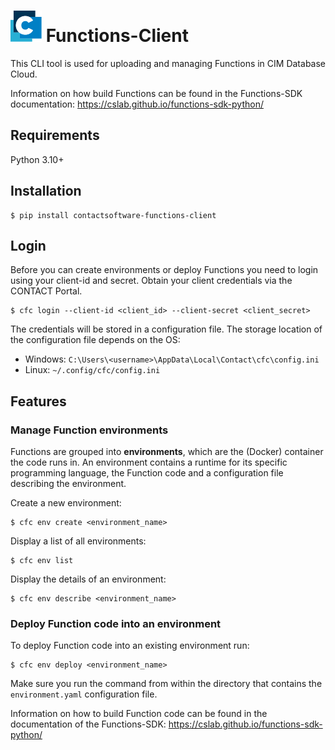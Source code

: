   <h1><a href="https://github.com/cslab/functions-client"><img src="https://github.com/cslab/functions-client/blob/main/docs/assets/contact-logo.svg" width="50" alt="CONTACT Logo"></a>  Functions-Client</h1>

This CLI tool is used for uploading and managing Functions in CIM Database Cloud.

Information on how build Functions can be found in the Functions-SDK documentation: https://cslab.github.io/functions-sdk-python/

## Requirements

Python 3.10+

## Installation

```console
$ pip install contactsoftware-functions-client
```

## Login
Before you can create environments or deploy Functions you need to login using your client-id and secret. Obtain your client credentials via the CONTACT Portal.

```console
$ cfc login --client-id <client_id> --client-secret <client_secret>
```

The credentials will be stored in a configuration file. The storage location of the configuration file depends on the OS:

- Windows: `C:\Users\<username>\AppData\Local\Contact\cfc\config.ini`
- Linux: `~/.config/cfc/config.ini`


## Features
### Manage Function environments
Functions are grouped into **environments**, which are the (Docker) container the code runs in. An environment contains a runtime for its specific programming language, the Function code and a configuration file describing the environment.

Create a new environment:

```console
$ cfc env create <environment_name>
```

Display a list of all environments:

```console
$ cfc env list
```

Display the details of an environment:

```console
$ cfc env describe <environment_name>
```


### Deploy Function code into an environment
To deploy Function code into an existing environment run:

```
$ cfc env deploy <environment_name>
```

Make sure you run the command from within the directory that contains the `environment.yaml` configuration file.

Information on how to build Function code can be found in the documentation of the Functions-SDK: https://cslab.github.io/functions-sdk-python/
